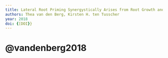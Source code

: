 ```yaml
---
title: Lateral Root Priming Synergystically Arises from Root Growth and Auxin Transport Dynamics
authors: Thea van den Berg, Kirsten H. ten Tusscher
year: 2018
doi: {[DOI}}
---
```

# @vandenberg2018


